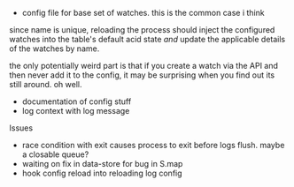 * config file for base set of watches. this is the common case i think

since name is unique, reloading the process should inject the configured
watches into the table's default acid state *and* update the applicable details
of the watches by name.

the only potentially weird part is that if you create a watch via the API and
then never add it to the config, it may be surprising when you find out its
still around. oh well.

* documentation of config stuff
* log context with log message

Issues
* race condition with exit causes process to exit before logs flush. maybe a
  closable queue?
* waiting on fix in data-store for bug in S.map
* hook config reload into reloading log config
